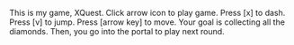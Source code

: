 This is my game, XQuest. 
Click arrow icon to play game.
Press [x] to dash.
Press [v] to jump.
Press [arrow key] to move.
Your goal is collecting all the diamonds. Then, you go into the portal to play next round. 